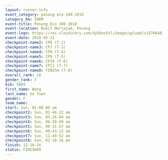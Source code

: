 ```yaml
--- 
layout: runner-info 
event_category: penang-eco-100-2018 
category_km: 50KM 
event-title: Penang Eco 100 2018 
event-location: Bukit Mertajam, Penang 
event-logo: https://res.cloudinary.com/dykbosktl/image/upload/v1576648106/Logo/Logo_lovxhg.jpg 
event-date: 2018-05-12 
checkpoint-name2: CP6 (T-2) 
checkpoint-name3: CP7 (T-3) 
checkpoint-name4: CP8 (T-4) 
checkpoint-name5: CP9 (T-5) 
checkpoint-name6: CP10 (T-6) 
checkpoint-name7: CP11 (T-7) 
checkpoint-name8: FINISH (T-8) 
overall_rank: 16
gender_rank: 7
bib: 5004
first_name: Wong
last_name: Su Yuen
gender: F
team_name: 
start: Sun, 01-00-00 am
checkpoint2: Sun, 02-46-22 am
checkpoint3: Sun, 05-26-04 am
checkpoint4: Sun, 06-50-50 am
checkpoint5: Sun, 08-31-27 am
checkpoint6: Sun, 09-43-13 am
checkpoint7: Sun, 11-40-52 am
checkpoint8: Sun, 01-16-16 pm
finish: 12-16-16
status: FINISHER
--- 
```

